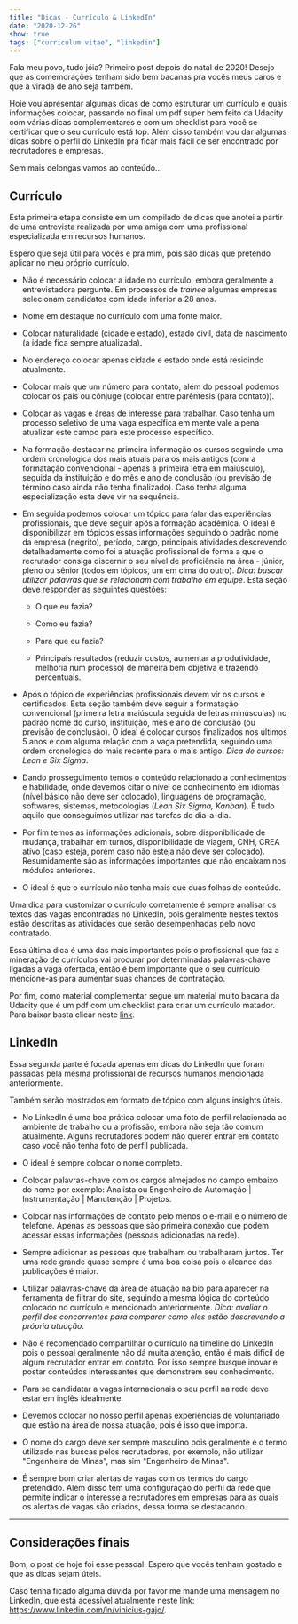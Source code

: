 ```yaml
---
title: "Dicas - Currículo & LinkedIn"
date: "2020-12-26"
show: true
tags: ["curriculum vitae", "linkedin"]
---
```


Fala meu povo, tudo jóia? Primeiro post depois do natal de 2020! Desejo que as comemorações tenham sido bem bacanas pra vocês meus caros e que a virada de ano seja também.

Hoje vou apresentar algumas dicas de como estruturar um currículo e quais informações colocar, passando no final um pdf super bem feito da Udacity com várias dicas complementares e com um checklist para você se certificar que o seu currículo está top. Além disso também vou dar algumas dicas sobre o perfil do LinkedIn pra ficar mais fácil de ser encontrado por recrutadores e empresas.

Sem mais delongas vamos ao conteúdo...

## Currículo

Esta primeira etapa consiste em um compilado de dicas que anotei a partir de uma entrevista realizada por uma amiga com uma profissional especializada em recursos humanos.

Espero que seja útil para vocês e pra mim, pois são dicas que pretendo aplicar no meu próprio currículo.

* Não é necessário colocar a idade no currículo, embora geralmente a entrevistadora pergunte. Em processos de *trainee* algumas empresas selecionam candidatos com idade inferior a 28 anos.

* Nome em destaque no currículo com uma fonte maior.

* Colocar naturalidade (cidade e estado), estado civil, data de nascimento (a idade fica sempre atualizada).

* No endereço colocar apenas cidade e estado onde está residindo atualmente.

* Colocar mais que um número para contato, além do pessoal podemos colocar os pais ou cônjuge (colocar entre parêntesis (para contato)).

* Colocar as vagas e áreas de interesse para trabalhar. Caso tenha um processo seletivo de uma vaga específica em mente vale a pena atualizar este campo para este processo específico.

* Na formação destacar na primeira informação os cursos seguindo uma ordem cronológica dos mais atuais para os mais antigos (com a formatação convencional - apenas a primeira letra em maiúsculo), seguida da instituição e do mês e ano de conclusão (ou previsão de término caso ainda não tenha finalizado). Caso tenha alguma especialização esta deve vir na sequência.

* Em seguida podemos colocar um tópico para falar das experiências profissionais, que deve seguir após a formação acadêmica. O ideal é disponibilizar em tópicos essas informações seguindo o padrão nome da empresa (negrito), período, cargo, principais atividades descrevendo detalhadamente como foi a atuação profissional de forma a que o recrutador consiga discernir o seu nível de proficiência na área - júnior, pleno ou sênior (todos em tópicos, um em cima do outro). *Dica: buscar utilizar palavras que se relacionam com trabalho em equipe*. Esta seção deve responder as seguintes questões:

  * O que eu fazia?

  * Como eu fazia?

  * Para que eu fazia?

  * Principais resultados (reduzir custos, aumentar a produtividade, melhoria num processo) de maneira bem objetiva e trazendo percentuais.

* Após o tópico de experiências profissionais devem vir os cursos e certificados. Esta seção também deve seguir a formatação convencional (primeira letra maiúscula seguida de letras minúsculas) no padrão nome do curso, instituição, mês e ano de conclusão (ou previsão de conclusão). O ideal é colocar cursos finalizados nos últimos 5 anos e com alguma relação com a vaga pretendida, seguindo uma ordem cronológica do mais recente para o mais antigo. *Dica de cursos: Lean e Six Sigma*.

* Dando prosseguimento temos o conteúdo relacionado a conhecimentos e habilidade, onde devemos citar o nível de conhecimento em idiomas (nível básico não deve ser colocado), linguagens de programação, softwares, sistemas, metodologias (*Lean Six Sigma, Kanban*). É tudo aquilo que conseguimos utilizar nas tarefas do dia-a-dia.

* Por fim temos as informações adicionais, sobre disponibilidade de mudança, trabalhar em turnos, disponibilidade de viagem, CNH, CREA ativo (caso esteja, porém caso não esteja não deve ser colocado). Resumidamente são as informações importantes que não encaixam nos módulos anteriores.

* O ideal é que o currículo não tenha mais que duas folhas de conteúdo.

Uma dica para customizar o currículo corretamente é sempre analisar os textos das vagas encontradas no LinkedIn, pois geralmente nestes textos estão descritas as atividades que serão desempenhadas pelo novo contratado.

Essa última dica é uma das mais importantes pois o profissional que faz a mineração de currículos vai procurar por determinadas palavras-chave ligadas a vaga ofertada, então é bem importante que o seu currículo mencione-as para aumentar suas chances de contratação.

Por fim, como material complementar segue um material muito bacana da Udacity que é um pdf com um checklist para criar um currículo matador. Para baixar basta clicar neste <a href="/post-images/dicas-curriculo-linkedin/dicas-curriculo-udacity.pdf" download title="Pdf checklist matador da udacity">link</a>.

## LinkedIn

Essa segunda parte é focada apenas em dicas do LinkedIn que foram passadas pela mesma profissional de recursos humanos mencionada anteriormente.

Também serão mostrados em formato de tópico com alguns insights úteis.

* No LinkedIn é uma boa prática colocar uma foto de perfil relacionada ao ambiente de trabalho ou a profissão, embora não seja tão comum atualmente. Alguns recrutadores podem não querer entrar em contato caso você não tenha foto de perfil publicada.

* O ideal é sempre colocar o nome completo.

* Colocar palavras-chave com os cargos almejados no campo embaixo do nome por exemplo: Analista ou Engenheiro de Automação | Instrumentação | Manutenção | Projetos.

* Colocar nas informações de contato pelo menos o e-mail e o número de telefone. Apenas as pessoas que são primeira conexão que podem acessar essas informações (pessoas adicionadas na rede).

* Sempre adicionar as pessoas que trabalham ou trabalharam juntos. Ter uma rede grande quase sempre é uma boa coisa pois o alcance das publicações é maior.

* Utilizar palavras-chave da área de atuação na bio para aparecer na ferramenta de filtrar do site, seguindo a mesma lógica do conteúdo colocado no currículo e mencionado anteriormente. *Dica: avaliar o perfil dos concorrentes para comparar como eles estão descrevendo a própria atuação*.

* Não é recomendado compartilhar o currículo na timeline do LinkedIn pois o pessoal geralmente não dá muita atenção, então é mais difícil de algum recrutador entrar em contato. Por isso sempre busque inovar e postar conteúdos interessantes que demonstrem seu conhecimento.

* Para se candidatar a vagas internacionais o seu perfil na rede deve estar em inglês idealmente.

* Devemos colocar no nosso perfil apenas experiências de voluntariado que estão na área de nossa atuação, pois é isso que importa.

* O nome do cargo deve ser sempre masculino pois geralmente é o termo utilizado nas buscas pelos recrutadores, por exemplo, não utilizar "Engenheira de Minas", mas sim "Engenheiro de Minas".

* É sempre bom criar alertas de vagas com os termos do cargo pretendido. Além disso tem uma configuração do perfil da rede que permite indicar o interesse a recrutadores em empresas para as quais os alertas de vagas são criados, dessa forma se destacando.

---
## Considerações finais

Bom, o post de hoje foi esse pessoal. Espero que vocês tenham gostado e que as dicas sejam úteis.

Caso tenha ficado alguma dúvida por favor me mande uma mensagem no LinkedIn, que está acessível atualmente neste link: https://www.linkedin.com/in/vinicius-gajo/.
